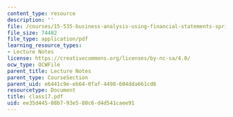 ```yaml
---
content_type: resource
description: ''
file: /courses/15-535-business-analysis-using-financial-statements-spring-2003/ee35d44508b793e580c6d4d541caee91_class17.pdf
file_size: 74482
file_type: application/pdf
learning_resource_types:
- Lecture Notes
license: https://creativecommons.org/licenses/by-nc-sa/4.0/
ocw_type: OCWFile
parent_title: Lecture Notes
parent_type: CourseSection
parent_uid: e6441c9e-eb64-0faf-4498-604dda661cd6
resourcetype: Document
title: class17.pdf
uid: ee35d445-08b7-93e5-80c6-d4d541caee91
---
```

